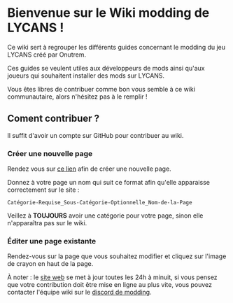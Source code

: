 # Bienvenue sur le Wiki modding de LYCANS !

Ce wiki sert à regrouper les différents guides concernant le modding du jeu LYCANS créé par Onutrem.

Ces guides se veulent utiles aux développeurs de mods ainsi qu'aux joueurs qui souhaitent installer des mods sur LYCANS.

Vous êtes libres de contribuer comme bon vous semble à ce wiki communautaire, alors n'hésitez pas à le remplir !

## Coment contribuer ?

Il suffit d'avoir un compte sur GitHub pour contribuer au wiki.

### Créer une nouvelle page

Rendez vous sur [ce lien](https://github.com/lycans-modding/LMWiki/wiki/_new) afin de créer une nouvelle page.

Donnez à votre page un nom qui suit ce format afin qu'elle apparaisse correctement sur le site :

`Catégorie-Requise_Sous-Catégorie-Optionnelle_Nom-de-la-Page`

Veillez à **TOUJOURS** avoir une catégorie pour votre page, sinon elle n'apparaîtra pas sur le wiki.

### Éditer une page existante

Rendez-vous sur la page que vous souhaitez modifier et cliquez sur l'image de crayon en haut de la page.

À noter : le [site web](https://lycans-modding.github.io/LMWiki/) se met à jour toutes les 24h à minuit,
si vous pensez que votre contribution doit être mise en ligne au plus vite, vous pouvez contacter l'équipe
wiki sur le [discord de modding](https://discord.gg/E4t6HcfgzH).
